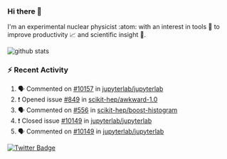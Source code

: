 ### Hi there 👋 

I'm an experimental nuclear physicist :atom: with an interest in tools :wrench: to improve productivity :chart_with_upwards_trend: and scientific insight :telescope:.

![github stats](https://github-readme-stats.vercel.app/api?username=agoose77&show_icons=true&hide_rank=true&hide_title=true&bg_color=30,e76445,904e95&text_color=efe3ec&icon_color=efe3ec)
<!--
**agoose77/agoose77** is a ✨ _special_ ✨ repository because its `README.md` (this file) appears on your GitHub profile.

Here are some ideas to get you started:

- 🔭 I’m currently working on ...
- 🌱 I’m currently learning ...
- 👯 I’m looking to collaborate on ...
- 🤔 I’m looking for help with ...
- 💬 Ask me about ...
- 📫 How to reach me: ...
- 😄 Pronouns: ...
- ⚡ Fun fact: ...
-->

### :zap: Recent Activity
<!--START_SECTION:activity-->
1. 🗣 Commented on [#10157](https://github.com/jupyterlab/jupyterlab/issues/10157) in [jupyterlab/jupyterlab](https://github.com/jupyterlab/jupyterlab)
2. ❗️ Opened issue [#849](https://github.com/scikit-hep/awkward-1.0/issues/849) in [scikit-hep/awkward-1.0](https://github.com/scikit-hep/awkward-1.0)
3. 🗣 Commented on [#556](https://github.com/scikit-hep/boost-histogram/issues/556) in [scikit-hep/boost-histogram](https://github.com/scikit-hep/boost-histogram)
4. ❗️ Closed issue [#10149](https://github.com/jupyterlab/jupyterlab/issues/10149) in [jupyterlab/jupyterlab](https://github.com/jupyterlab/jupyterlab)
5. 🗣 Commented on [#10149](https://github.com/jupyterlab/jupyterlab/issues/10149) in [jupyterlab/jupyterlab](https://github.com/jupyterlab/jupyterlab)
<!--END_SECTION:activity-->


[![Twitter Badge](https://img.shields.io/twitter/follow/agoose77?style=flat-square&logo=Twitter&logoColor=white&color=cornflowerblue)](https://twitter.com/agoose77)

